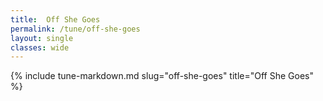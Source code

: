 ```yaml
---
title:  Off She Goes
permalink: /tune/off-she-goes
layout: single
classes: wide
---
```

{% include tune-markdown.md slug="off-she-goes" title="Off She Goes" %}
